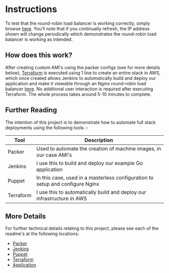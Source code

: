 # Instructions

To test that the round-robin load balancer is working correctly, simply browse [here](http://www.devopper.co.uk/). You'll note that if you continually refresh, the IP address shown will change periodically which demonstrates the round-robin load balancer is working as intended.

## How does this work?

After creating custom AMI's using the packer configs (see for more details below), [Terraform](https://github.com/devopper/basic_stack/tree/master/terraform-config) is executed using 1 line to create an entire stack in AWS, which once created allows Jenkins to automatically build and deploy our application and make it viewable through an Nginx round-robin load balancer [here](http://www.devopper.co.uk/). No additional user interaction is required after executing Terraform. The whole process takes around 5-10 minutes to complete.

## Further Reading

The intention of this project is to demonstrate how to automate full stack deployments using the following tools :-

| Tool | Description |
| ---- | ----------- |
| Packer | Used to automate the creation of machine images, in our case AMI's |
| Jenkins | I use this to build and deploy our example Go application |
| Puppet | In this case, used in a masterless configuration to setup and configure Nginx |
| Terraform | I use this to automatically build and deploy our infrastructure in AWS |

## More Details

For further technical details relating to this project, please see each of the readme's at the following locations:

- [Packer](https://github.com/devopper/basic_stack/tree/master/packer-config)
- [Jenkins](https://github.com/devopper/basic_stack/tree/master/jenkins)
- [Puppet](https://github.com/devopper/basic_stack/tree/master/puppet)
- [Terraform](https://github.com/devopper/basic_stack/tree/master/terraform-config)
- [Application](https://github.com/devopper/basic_stack/tree/master/application)


